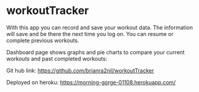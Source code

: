 # workoutTracker

With this app you can record and save your workout data.  The information will save and be there the next time you log on.  You can resume or complete previous workouts.

Dashboard page shows graphs and pie charts to compare your current workouts and past completed workouts:

Git hub link:
https://github.com/brianra2nil/workoutTracker

Deployed on heroku:
https://morning-gorge-01108.herokuapp.com/